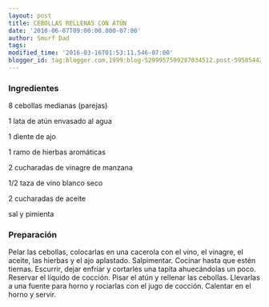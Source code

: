 ```yaml
---
layout: post
title: CEBOLLAS RELLENAS CON ATÚN
date: '2010-06-07T09:00:00.000-07:00'
author: Smurf Dad
tags: 
modified_time: '2016-03-16T01:53:11.546-07:00'
blogger_id: tag:blogger.com,1999:blog-5299957599287034512.post-5950544269650225735
---
```


<h3>Ingredientes</h3>

8 cebollas medianas (parejas)

1 lata de atún envasado al agua

1 diente de ajo

1 ramo de hierbas aromáticas

2 cucharadas de vinagre de manzana

1/2 taza de vino blanco seco

2 cucharadas de aceite

sal y pimienta

<h3>Preparación</h3>

Pelar las cebollas, colocarlas en una cacerola con el vino, el vinagre, el aceite, las hierbas y el ajo aplastado. Salpimentar. Cocinar hasta que estén tiernas. Escurrir, dejar enfriar y cortarles una tapita ahuecándolas un poco. Reservar el líquido de cocción. Pisar el atún y rellenar las cebollas. Llevarlas a una fuente para horno y rociarlas con el jugo de cocción. Calentar en el horno y servir.

